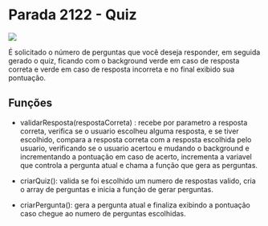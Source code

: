 # Parada 2122 - Quiz
![](https://i.ibb.co/w7rgSpL/giig.gif)

É solicitado o número de perguntas que você deseja responder, em seguida gerado o quiz, ficando com o background verde em caso de resposta correta e verde em caso de resposta incorreta e no final exibido sua pontuação. 


## Funções

 * validarResposta(respostaCorreta) : recebe por parametro a resposta correta, verifica se o usuario escolheu alguma resposta, e se tiver escolhido, compara a resposta correta com a resposta escolhida pelo usuario, verificando se o usuario acertou e mudando o background e incrementando a pontuação em caso de acerto,  incrementa a variavel que controla a pergunta atual e chama a função que gera as perguntas. 
 
 * criarQuiz(): valida se foi escolhido um numero de respostas valido, cria o array de perguntas e inicia a função de gerar perguntas.

* criarPergunta(): gera a pergunta atual e finaliza exibindo a pontuação caso chegue ao numero de perguntas escolhidas. 